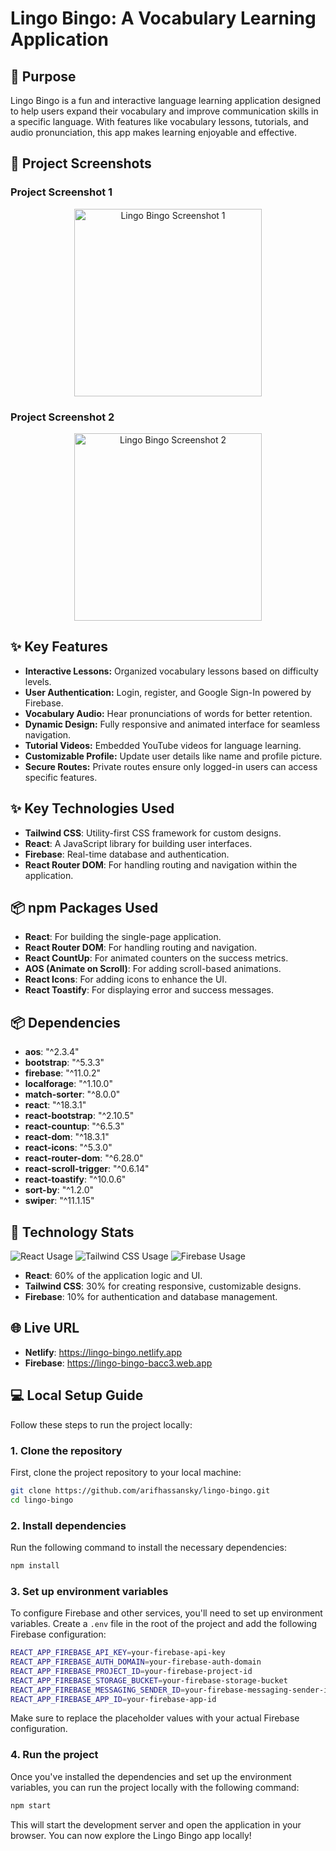 # Lingo Bingo: A Vocabulary Learning Application

## 🎯 Purpose

Lingo Bingo is a fun and interactive language learning application designed to help users expand their vocabulary and improve communication skills in a specific language. With features like vocabulary lessons, tutorials, and audio pronunciation, this app makes learning enjoyable and effective.

## 📸 Project Screenshots

### Project Screenshot 1

<div align="center">
  <img height="300" src="https://i.ibb.co.com/Fq3sgGp/Screenshot-2025-01-08-033203.png" alt="Lingo Bingo Screenshot 1"/>
</div>

### Project Screenshot 2

<div align="center">
  <img height="300" src="https://i.ibb.co.com/SXn8CCZ/Screenshot-2025-01-08-033236.png" alt="Lingo Bingo Screenshot 2"/>
</div>

## ✨ Key Features

- **Interactive Lessons:** Organized vocabulary lessons based on difficulty levels.
- **User Authentication:** Login, register, and Google Sign-In powered by Firebase.
- **Vocabulary Audio:** Hear pronunciations of words for better retention.
- **Dynamic Design:** Fully responsive and animated interface for seamless navigation.
- **Tutorial Videos:** Embedded YouTube videos for language learning.
- **Customizable Profile:** Update user details like name and profile picture.
- **Secure Routes:** Private routes ensure only logged-in users can access specific features.

## ✨ Key Technologies Used

- **Tailwind CSS**: Utility-first CSS framework for custom designs.
- **React**: A JavaScript library for building user interfaces.
- **Firebase**: Real-time database and authentication.
- **React Router DOM**: For handling routing and navigation within the application.

## 📦 npm Packages Used

- **React**: For building the single-page application.
- **React Router DOM**: For handling routing and navigation.
- **React CountUp**: For animated counters on the success metrics.
- **AOS (Animate on Scroll)**: For adding scroll-based animations.
- **React Icons**: For adding icons to enhance the UI.
- **React Toastify**: For displaying error and success messages.

## 📦 Dependencies

- **aos**: "^2.3.4"
- **bootstrap**: "^5.3.3"
- **firebase**: "^11.0.2"
- **localforage**: "^1.10.0"
- **match-sorter**: "^8.0.0"
- **react**: "^18.3.1"
- **react-bootstrap**: "^2.10.5"
- **react-countup**: "^6.5.3"
- **react-dom**: "^18.3.1"
- **react-icons**: "^5.3.0"
- **react-router-dom**: "^6.28.0"
- **react-scroll-trigger**: "^0.6.14"
- **react-toastify**: "^10.0.6"
- **sort-by**: "^1.2.0"
- **swiper**: "^11.1.15"

## 🚀 Technology Stats

<div>
  <img src="https://img.shields.io/badge/React-60%25-blue" alt="React Usage" />
  <img src="https://img.shields.io/badge/Tailwind%20CSS-30%25-green" alt="Tailwind CSS Usage" />
  <img src="https://img.shields.io/badge/Firebase-10%25-orange" alt="Firebase Usage" />
</div>

- **React**: 60% of the application logic and UI.
- **Tailwind CSS**: 30% for creating responsive, customizable designs.
- **Firebase**: 10% for authentication and database management.

## 🌐 Live URL

- **Netlify**: https://lingo-bingo.netlify.app
- **Firebase**: https://lingo-bingo-bacc3.web.app

## 💻 Local Setup Guide

Follow these steps to run the project locally:

### 1. Clone the repository

First, clone the project repository to your local machine:

```bash
git clone https://github.com/arifhassansky/lingo-bingo.git
cd lingo-bingo
```

### 2. Install dependencies

Run the following command to install the necessary dependencies:

```bash
npm install
```

### 3. Set up environment variables

To configure Firebase and other services, you'll need to set up environment variables. Create a `.env` file in the root of the project and add the following Firebase configuration:

```bash
REACT_APP_FIREBASE_API_KEY=your-firebase-api-key
REACT_APP_FIREBASE_AUTH_DOMAIN=your-firebase-auth-domain
REACT_APP_FIREBASE_PROJECT_ID=your-firebase-project-id
REACT_APP_FIREBASE_STORAGE_BUCKET=your-firebase-storage-bucket
REACT_APP_FIREBASE_MESSAGING_SENDER_ID=your-firebase-messaging-sender-id
REACT_APP_FIREBASE_APP_ID=your-firebase-app-id
```

Make sure to replace the placeholder values with your actual Firebase configuration.

### 4. Run the project

Once you've installed the dependencies and set up the environment variables, you can run the project locally with the following command:

```bash
npm start
```

This will start the development server and open the application in your browser. You can now explore the Lingo Bingo app locally!



